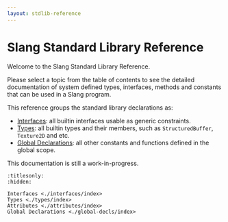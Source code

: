 ```yaml
---
layout: stdlib-reference
---
```


Slang Standard Library Reference
=============

Welcome to the Slang Standard Library Reference.

Please select a topic from the table of contents to see the detailed documentation of
system defined types, interfaces, methods and constants that can be used in a Slang
program.

This reference groups the standard library declarations as:
- [Interfaces](./interfaces/index.md): all builtin interfaces usable as generic constraints.
- [Types](./types/index.md): all builtin types and their members, such as `StructuredBuffer`, `Texture2D` and etc.
- [Global Declarations](./global-decls/index.md): all other constants and functions defined in the global scope.

This documentation is still a work-in-progress.

```{toctree}
:titlesonly:
:hidden:

Interfaces <./interfaces/index>
Types <./types/index>
Attributes <./attributes/index>
Global Declarations <./global-decls/index>
```

<script>
// Fix .md links to .html when on ReadTheDocs
if (window.location.hostname.includes('readthedocs') || 
    window.location.hostname.includes('rtfd.io')) {
  document.addEventListener('DOMContentLoaded', function() {
    const links = document.querySelectorAll('a[href$=".md"]');
    links.forEach(link => {
      link.href = link.href.replace(/\.md$/, '.html');
    });
  });
}
</script>
